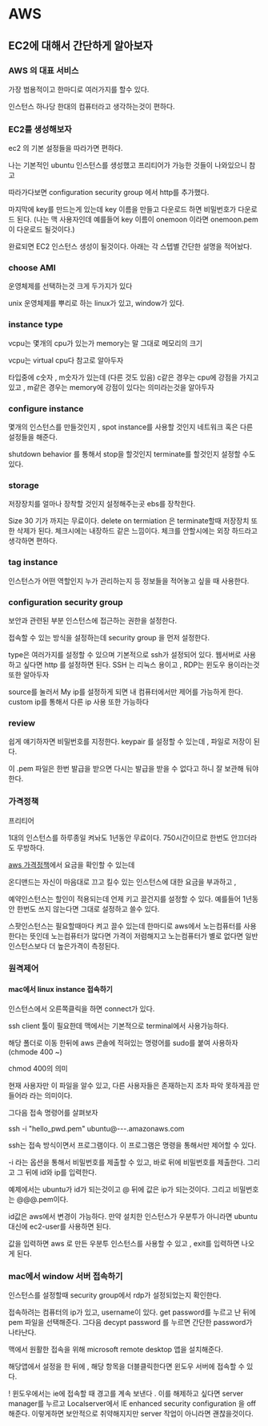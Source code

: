 # AWS
## EC2에 대해서 간단하게 알아보자

### AWS 의 대표 서비스

가장 범용적이고 한마디로 여러가지를 할수 있다.

인스턴스 하나당 한대의 컴퓨터라고 생각하는것이 편하다.

### EC2를 생성해보자

ec2 의 기본 설정들을 따라가면 편하다.

나는 기본적인 ubuntu 인스턴스를 생성했고 프리티어가 가능한 것들이 나와있으니 참고

따라가다보면 configuration security group 에서 http를 추가했다.

마지막에 key를 만드는게 있는데 key 이름을 만들고 다운로드 하면 비밀번호가 다운로드 된다.
(나는 맥 사용자인데 예를들어 key 이름이 onemoon 이라면 onemoon.pem이 다운로드 될것이다.)

완료되면 EC2 인스턴스 생성이 될것이다. 아래는 각 스텝별 간단한 설명을 적어놨다.

### choose AMI 

운영체제를 선택하는것 크게 두가지가 있다

unix 운영체제를 뿌리로 하는 linux가 있고, window가 있다.

### instance type

vcpu는 몇개의 cpu가 있는가 memory는 말 그대로 메모리의 크기

vcpu는 virtual cpu다 참고로 알아두자 

타입중에 c숫자 , m숫자가 있는데 (다른 것도 있음) c같은 경우는 cpu에 강점을 가지고 있고 , m같은 경우는 memory에 강점이 있다는 의미라는것을 알아두자

### configure instance

몇개의 인스턴스를 만들것인지 , spot instance를 사용할 것인지 네트워크 혹은 다른 설정들을 해준다.

shutdown behavior 를 통해서 stop을 할것인지 terminate를 할것인지 설정할 수도 있다.

### storage

저장장치를 얼마나 장착할 것인지 설정해주는곳 ebs를 장착한다. 

Size 30 기가 까지는 무료이다.
delete on termiation 은 terminate할때 저장장치 또한 삭제가 된다. 체크시에는 내장하드 같은 느낌이다. 체크를 안할시에는 외장 하드라고 생각하면 편하다.

### tag instance

인스턴스가 어떤 역할인지 누가 관리하는지 등 정보들을 적어놓고 싶을 때 사용한다.

### configuration security group

보안과 관련된 부분 인스턴스에 접근하는 권한을 설정한다.

접속할 수 있는 방식을 설정하는데 security group 을 먼저 설정한다.

type은 여러가지를 설정할 수 있으며 기본적으로 ssh가 설정되어 있다. 웹서버로 사용하고 싶다면 http 를 설정하면 된다. SSH 는 리눅스 용이고 , RDP는 윈도우 용이라는것 또한 알아두자

source를 눌러서 My ip를 설정하게 되면 내 컴퓨터에서만 제어를 가능하게 한다. custom ip를 통해서 다른 ip 사용 또한 가능하다

### review 

쉽게 얘기하자면 비밀번호를 지정한다. keypair 를 설정할 수 있는데 , 파일로 저장이 된다. 

이 .pem 파일은 한번 발급을 받으면 다시는 발급을 받을 수 없다고 하니 잘 보관해 둬야 한다.


### 가격정책

프리티어

1대의 인스턴스를 하루종일 켜놔도 1년동안 무료이다. 750시간이므로 한번도 안끄더라도 무방하다.

[aws 가격정책](https://aws.amazon.com/ko/ec2/pricing/)에서 요금을 확인할 수 있는데

온디맨드는 자신이 마음대로 끄고 킬수 있는 인스턴스에 대한 요금을 부과하고 ,

예약인스턴스는 할인이 적용되는데 언제 키고 끌건지를 설정할 수 있다. 예를들어 1년동안 한번도 쓰지 않는다면 그대로 설정하고 쓸수 있다.

스팟인스턴스는 필요할때마다 켜고 끌수 있는데 한마디로 aws에서 노는컴퓨터를 사용한다는 뜻인데 노는컴퓨터가 많다면 가격이 저렴해지고 노는컴퓨터가 별로 없다면 일반 인스턴스보다 더 높은가격이 측정된다. 

### 원격제어

#### mac에서 linux instance 접속하기 

인스턴스에서 오른쪽클릭을 하면 connect가 있다.

ssh client 툴이 필요한데 맥에서는 기본적으로 terminal에서 사용가능하다.

해당 폴더로 이동 한뒤에 aws 콘솔에 적혀있는 명령어를 sudo를 붙여 사용하자 (chmode 400 ~)

chmod 400의 의미

현재 사용자만 이 파일을 알수 있고, 다른 사용자들은 존재하는지 조차 파악 못하게끔 만들어라 라는 의미이다.

그다음 접속 명령어를 살펴보자

ssh -i "hello_pwd.pem" ubuntu@---.amazonaws.com

ssh는 접속 방식이면서 프로그램이다. 이 프로그램은 명령을 통해서만 제어할 수 있다. 

-i 라는 옵션을 통해서 비밀번호를 제출할 수 있고, 바로 뒤에 비밀번호를 제출한다.
그리고 그 뒤에 id와 ip를 입력한다.

예제에서는 ubuntu가 id가 되는것이고 @ 뒤에 값은 ip가 되는것이다. 그리고 비밀번호는 @@@.pem이다.

id값은 aws에서 변경이 가능하다. 만약 설치한 인스턴스가 우분투가 아니라면 ubuntu 대신에 ec2-user를 사용하면 된다. 

값을 입력하면 aws 로 만든 우분투 인스턴스를 사용할 수 있고 , exit를 입력하면 나오게 된다. 

### mac에서 window 서버 접속하기

인스턴스를 설정할때 security group에서 rdp가 설정되었는지 확인한다.

접속하려는 컴퓨터의 ip가 있고, username이 있다. get password를 누르고 난 뒤에 pem 파일을 선택해준다. 그다음 decypt password 를 누르면 간단한 password가 나타난다.

맥에서 원활한 접속을 위해 microsoft remote desktop 앱을 설치해준다. 

해당앱에서 설정을 한 뒤에 , 해당 항목을 더블클릭한다면 윈도우 서버에 접속할 수 있다.

! 윈도우에서는 ie에 접속할 때 경고를 계속 보낸다 . 이를 해제하고 싶다면 server manager를 누르고 Localserver에서 IE enhanced security configuration 을 off해준다. 이렇게하면 보안적으로 취약해지지만 server 작업이 아니라면 괜찮을것이다. 